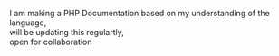 I am making a PHP Documentation based on my understanding of the language, <br>
will be updating this regulartly, <br>
open for collaboration <br>